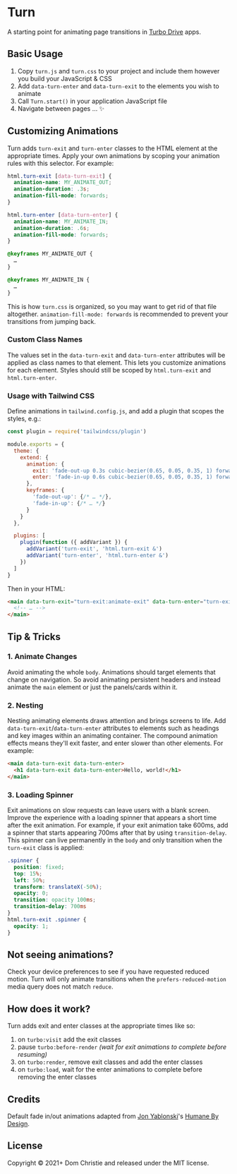 # Turn
A starting point for animating page transitions in [Turbo Drive](https://turbo.hotwired.dev/) apps.

## Basic Usage

1. Copy `turn.js` and `turn.css` to your project and include them however you build your JavaScript & CSS
2. Add `data-turn-enter` and `data-turn-exit` to the elements you wish to animate
3. Call `Turn.start()` in your application JavaScript file
4. Navigate between pages … ✨

## Customizing Animations

Turn adds `turn-exit` and `turn-enter` classes to the HTML element at the appropriate times. Apply your own animations by scoping your animation rules with this selector. For example:

```css
html.turn-exit [data-turn-exit] {
  animation-name: MY_ANIMATE_OUT;
  animation-duration: .3s;
  animation-fill-mode: forwards;
}

html.turn-enter [data-turn-enter] {
  animation-name: MY_ANIMATE_IN;
  animation-duration: .6s;
  animation-fill-mode: forwards;
}

@keyframes MY_ANIMATE_OUT {
  …
}

@keyframes MY_ANIMATE_IN {
  …
}
```

This is how `turn.css` is organized, so you may want to get rid of that file altogether. `animation-fill-mode: forwards` is recommended to prevent your transitions from jumping back.

### Custom Class Names

The values set in the `data-turn-exit` and `data-turn-enter` attributes will be applied as class names to that element. This lets you customize animations for each element. Styles should still be scoped by `html.turn-exit` and `html.turn-enter`.

### Usage with Tailwind CSS

Define animations in `tailwind.config.js`, and add a plugin that scopes the styles, e.g.:

```js
const plugin = require('tailwindcss/plugin')

module.exports = {
  theme: {
    extend: {
      animation: {
        exit: 'fade-out-up 0.3s cubic-bezier(0.65, 0.05, 0.35, 1) forwards',
        enter: 'fade-in-up 0.6s cubic-bezier(0.65, 0.05, 0.35, 1) forwards'
      },
      keyframes: {
        'fade-out-up': {/* … */},
        'fade-in-up': {/* … */}
      }
    }
  },

  plugins: [
    plugin(function ({ addVariant }) {
      addVariant('turn-exit', 'html.turn-exit &')
      addVariant('turn-enter', 'html.turn-enter &')
    })
  ]
}
```

Then in your HTML:

```html
<main data-turn-exit="turn-exit:animate-exit" data-turn-enter="turn-exit:animate-enter">
  <!-- … -->
</main>
```

## Tip & Tricks

### 1. Animate Changes
Avoid animating the whole `body`. Animations should target elements that change on navigation. So avoid animating persistent headers and instead animate the `main` element or just the panels/cards within it.

### 2. Nesting
Nesting animating elements draws attention and brings screens to life. Add `data-turn-exit`/`data-turn-enter` attributes to elements such as headings and key images within an animating container. The compound animation effects means they'll exit faster, and enter slower than other elements. For example:
```html
<main data-turn-exit data-turn-enter>
  <h1 data-turn-exit data-turn-enter>Hello, world!</h1>
</main>
```

### 3. Loading Spinner
Exit animations on slow requests can leave users with a blank screen. Improve the experience with a loading spinner that appears a short time after the exit animation. For example, if your exit animation take 600ms, add a spinner that starts appearing 700ms after that by using `transition-delay`. This spinner can live permanently in the `body` and only transition when the `turn-exit` class is applied:

```css
.spinner {
  position: fixed;
  top: 15%;
  left: 50%;
  transform: translateX(-50%);
  opacity: 0;
  transition: opacity 100ms;
  transition-delay: 700ms
}
html.turn-exit .spinner {
  opacity: 1;
}
```

## Not seeing animations?

Check your device preferences to see if you have requested reduced motion. Turn will only animate transitions when the `prefers-reduced-motion` media query does not match `reduce`.

## How does it work?

Turn adds exit and enter classes at the appropriate times like so:
1. on `turbo:visit` add the exit classes
2. pause `turbo:before-render` _(wait for exit animations to complete before resuming)_
3. on `turbo:render`, remove exit classes and add the enter classes
4. on `turbo:load`, wait for the enter animations to complete before removing the enter classes

## Credits

Default fade in/out animations adapted from [Jon Yablonski](https://jonyablonski.com/)'s [Humane By Design](https://humanebydesign.com/).

## License
Copyright © 2021+ Dom Christie and released under the MIT license.
